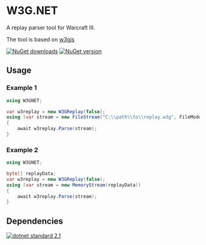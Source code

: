 # W3G.NET

A replay parser tool for Warcraft III.

The tool is based on [w3gjs](https://github.com/PBug90/w3gjs)

[![NuGet downloads](https://img.shields.io/nuget/dt/W3GNET.svg)](https://www.nuget.org/packages/W3GNET/)
[![NuGet version](https://img.shields.io/nuget/v/W3GNET.svg)](https://www.nuget.org/packages/W3GNET/)

## Usage

### Example 1
``` cs
using W3GNET;

var w3replay = new W3GReplay(false);
using (var stream = new FileStream("C:\\path\\to\\replay.w3g", FileMode.Open))
{
    await w3replay.Parse(stream);
}
```

### Example 2
``` cs
using W3GNET;

byte[] replayData;
var w3replay = new W3GReplay(false);
using (var stream = new MemoryStream(replayData))
{
    await w3replay.Parse(stream);
}
```


## Dependencies

[![dotnet standard 2.1](https://img.shields.io/badge/.NET%20standard-v2.1-brightgreen.svg)](https://learn.microsoft.com/en-us/dotnet/standard/net-standard?tabs=net-standard-2-1)
